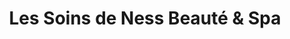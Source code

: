 ---
title: "Les Soins de Ness Beauté & Spa"
url: /marcoing/les-soins-de-ness-beaute-et-spa/
shop: beauté
---